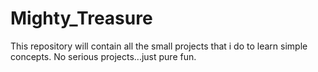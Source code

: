 # Mighty_Treasure
This repository will contain all the small projects that i do to learn simple concepts. No serious projects...just pure fun.
